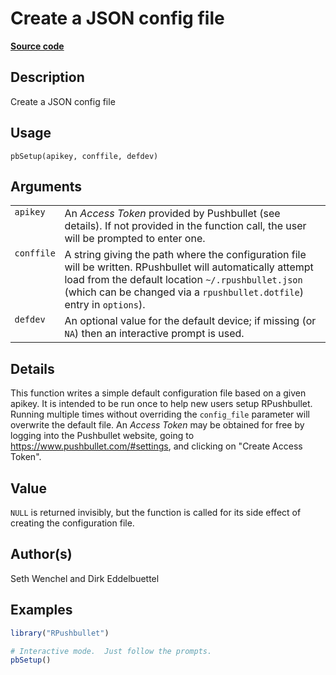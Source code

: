 

# Create a JSON config file

[**Source code**](https://github.com/eddelbuettel/rpushbullet/tree/master/R/#L)

## Description

Create a JSON config file

## Usage

<pre><code class='language-R'>pbSetup(apikey, conffile, defdev)
</code></pre>

## Arguments

<table role="presentation">
<tr>
<td style="white-space: nowrap; font-family: monospace; vertical-align: top">
<code id="apikey">apikey</code>
</td>
<td>
An <em>Access Token</em> provided by Pushbullet (see details). If not
provided in the function call, the user will be prompted to enter one.
</td>
</tr>
<tr>
<td style="white-space: nowrap; font-family: monospace; vertical-align: top">
<code id="conffile">conffile</code>
</td>
<td>
A string giving the path where the configuration file will be written.
RPushbullet will automatically attempt load from the default location
<code>~/.rpushbullet.json</code> (which can be changed via a
<code>rpushbullet.dotfile</code>) entry in <code>options</code>).
</td>
</tr>
<tr>
<td style="white-space: nowrap; font-family: monospace; vertical-align: top">
<code id="defdev">defdev</code>
</td>
<td>
An optional value for the default device; if missing (or
<code>NA</code>) then an interactive prompt is used.
</td>
</tr>
</table>

## Details

This function writes a simple default configuration file based on a
given apikey. It is intended to be run once to help new users setup
RPushbullet. Running multiple times without overriding the
<code>config_file</code> parameter will overwrite the default file. An
<em>Access Token</em> may be obtained for free by logging into the
Pushbullet website, going to
<a href="https://www.pushbullet.com/#settings">https://www.pushbullet.com/#settings</a>,
and clicking on "Create Access Token".

## Value

<code>NULL</code> is returned invisibly, but the function is called for
its side effect of creating the configuration file.

## Author(s)

Seth Wenchel and Dirk Eddelbuettel

## Examples

``` r
library("RPushbullet")

# Interactive mode.  Just follow the prompts.
pbSetup()
```
